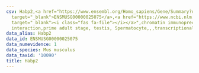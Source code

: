 ```yaml
---
csv: Habp2,<a href="https://www.ensembl.org/Homo_sapiens/Gene/Summary?db=core;g=ENSMUSG00000025075"
  target="_blank">ENSMUSG00000025075</a>,<a href="https://www.ncbi.nlm.nih.gov/pubmed/25450459"
  target="_blank"><i class="fas fa-file"></i></a>",chromatin immunoprecipitation assay,direct
  interaction,prime adult stage, testis, Spermatocyte,,,transcriptional regulation,
data_alias: Habp2
data_id: ENSMUSG00000025075
data_numevidence: 1
data_species: Mus musculus
data_taxid: '10090'
title: Habp2
---
```

